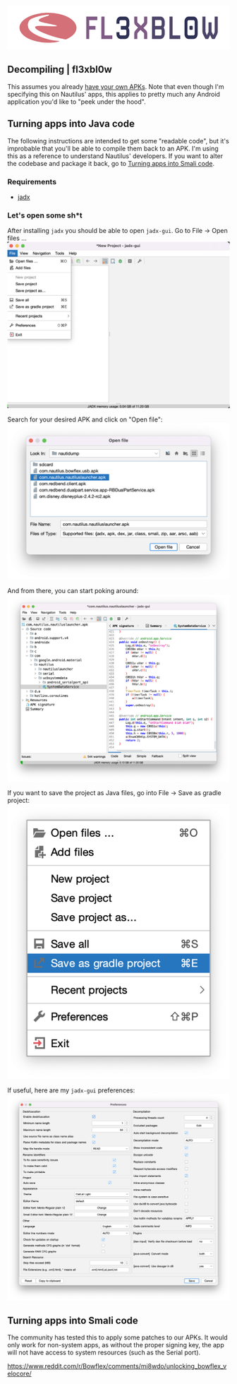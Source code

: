 <p align="center">
  <img height="100" src="logo.png">
</p>

## Decompiling | fl3xbl0w

This assumes you already [have your own APKs](BACKUP.md). Note that even though I'm specifying this on Nautilus' apps, this applies to pretty much any Android application you'd like to "peek under the hood".


## Turning apps into Java code

The following instructions are intended to get some "readable code", but it's improbable that you'll be able to compile them back to an APK. I'm using this as a reference to understand Nautilus' developers. If you want to alter the codebase and package it back, go to [Turning apps into Smali code](#turning-apps-into-smali-code).

### Requirements
- [jadx](https://github.com/skylot/jadx)


### Let's open some sh*t

After installing `jadx` you should be able to open `jadx-gui`. Go to File -> Open files ...
![jadx-gui screen](/assets/screen-jadx-init.png) 

Search for your desired APK and click on "Open file":
![jadx-gui selecting apk](/assets/screen-jadx-open.png) 

And from there, you can start poking around:
![jadx-gui decompiling NautilusLauncher](/assets/screen-jadx-opened.png "onStartCommand blah blah?") 

If you want to save the project as Java files, go into File -> Save as gradle project:
![jadx-gui saving project](/assets/screen-jadx-save.png) 

If useful, here are my `jadx-gui` preferences:
![jadx-gui preferences](/assets/screen-jadx-preferences.png) 


## Turning apps into Smali code

The community has tested this to apply some patches to our APKs. It would only work for non-system apps, as without the proper signing key, the app will not have access to system resources (such as the Serial port).

https://www.reddit.com/r/Bowflex/comments/mi8wdo/unlocking_bowflex_velocore/